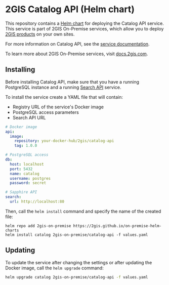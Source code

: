 # 2GIS Catalog API (Helm chart)

This repository contains a [Helm chart](https://helm.sh/docs/topics/charts/) for deploying the Catalog API service. This service is part of 2GIS On-Premise services, which allow you to deploy [2GIS products](https://dev.2gis.com/) on your own sites.

For more information on Catalog API, see the [service documentation](https://docs.2gis.com/en/on-premise/search).

To learn more about 2GIS On-Premise services, visit [docs.2gis.com](https://docs.2gis.com/en/on-premise/overview).

## Installing

Before installing Catalog API, make sure that you have a running PostgreSQL instance and a running [Search API](https://docs.2gis.com/en/on-premise/search) service.

To install the service create a YAML file that will contain:

- Registry URL of the service's Docker image
- PostgreSQL access parameters
- Search API URL

```yaml
# Docker image
api:
  image:
    repository: your-docker-hub/2gis/catalog-api
    tag: 1.0.0

# PostgreSQL access
db:
  host: localhost
  port: 5432
  name: catalog
  username: postgres
  password: secret

# Sapphire API
search:
  url: http://localhost:80
```

Then, call the `helm install` command and specify the name of the created file:

```shell
helm repo add 2gis-on-premise https://2gis.github.io/on-premise-helm-charts
helm install catalog 2gis-on-premise/catalog-api -f values.yaml
```

## Updating

To update the service after changing the settings or after updating the Docker image, call the `helm upgrade` command:

```bash
helm upgrade catalog 2gis-on-premise/catalog-api -f values.yaml
```
